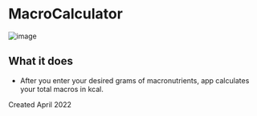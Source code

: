 # MacroCalculator

![image](https://user-images.githubusercontent.com/43584853/162802155-62e30b5b-b832-4e77-9365-a5ed2c9a6b5a.png)

## What it does
* After you enter your desired grams of macronutrients, app calculates your total macros in kcal.



Created April 2022
